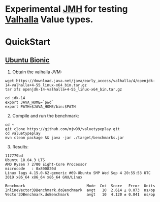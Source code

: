 # Experimental [JMH](http://openjdk.java.net/projects/code-tools/jmh/) for testing [Valhalla](http://jdk.java.net/valhalla/) Value types.
 

# QuickStart

## [Ubuntu Bionic](http://releases.ubuntu.com/bionic)

1. Obtain the valhalla JVM:
```
wget https://download.java.net/java/early_access/valhalla/4/openjdk-14-valhalla+4-55_linux-x64_bin.tar.gz
tar xfz openjdk-14-valhalla+4-55_linux-x64_bin.tar.gz

cd jdk-14
export JAVA_HOME=`pwd`
export PATH=$JAVA_HOME/bin:$PATH
```

2. Compile and run the benchmark:

```
cd ~
git clone https://github.com/mjw99/valuetypeplay.git
cd valuetypeplay
mvn clean package && java -jar ./target/benchmarks.jar
```

3. Results:

```
117779bd
Ubuntu 18.04.3 LTS
AMD Ryzen 7 2700 Eight-Core Processor
microcode	: 0x800820d
Linux lags 4.15.0-62-generic #69-Ubuntu SMP Wed Sep 4 20:55:53 UTC 2019 x86_64 x86_64 x86_64 GNU/Linux

Benchmark                            Mode  Cnt  Score   Error  Units
InlineVector3DBenchmark.doBenchmark  avgt   10  2.614 ± 0.073  ns/op
Vector3DBenchmark.doBenchmark        avgt   10  4.120 ± 0.041  ns/op
```
